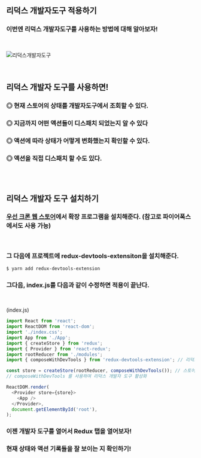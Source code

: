 ## 리덕스 개발자도구 적용하기

### 이번엔 리덕스 개발자도구를 사용하는 방법에 대해 알아보자!

<br>

![리덕스개발자도구](https://i.imgur.com/bw9MfbA.png)

<br>

## 리덕스 개발자 도구를 사용하면!

### ◎ 현재 스토어의 상태를 개발자도구에서 조회할 수 있다.

### ◎ 지금까지 어떤 액션들이 디스패치 되었는지 알 수 있다

### ◎ 액션에 따라 상태가 어떻게 변화했는지 확인할 수 있다.

### ◎ 액션을 직접 디스패치 할 수도 있다.

<br><br>

## 리덕스 개발자 도구 설치하기

### [우선 크론 웹 스토어](https://chrome.google.com/webstore/detail/redux-devtools/lmhkpmbekcpmknklioeibfkpmmfibljd)에서 확장 프로그램을 설치해준다. (참고로 파이어폭스에서도 사용 가능)

<br>

### 그 다음에 프로젝트에 redux-devtools-extensiton을 설치해준다.

```bash
$ yarn add redux-devtools-extension
```

### 그다음, index.js를 다음과 같이 수정하면 적용이 끝난다.

<br>

(index.js)

```javascript
import React from 'react';
import ReactDOM from 'react-dom';
import './index.css';
import App from './App';
import { createStore } from 'redux';
import { Provider } from 'react-redux';
import rootReducer from './modules';
import { composeWithDevTools } from 'redux-devtools-extension'; // 리덕스 개발자 도구

const store = createStore(rootReducer, composeWithDevTools()); // 스토어를 만듭니다.
// composeWithDevTools 를 사용하여 리덕스 개발자 도구 활성화

ReactDOM.render(
  <Provider store={store}>
    <App />
  </Provider>,
  document.getElementById('root'),
);
```

### 이젠 개발자 도구를 열어서 Redux 탭을 열어보자!

### 현재 상태와 액션 기록들을 잘 보이는 지 확인하기!
